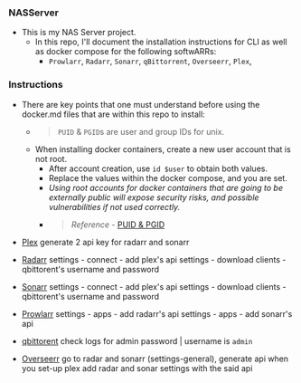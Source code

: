 ### NASServer

- This is my NAS Server project.
  - In this repo, I'll document the installation instructions for CLI as well as docker compose for the following softwARRs:
    - `Prowlarr`, `Radarr`, `Sonarr`, `qBittorrent`, `Overseerr`, `Plex`,

### Instructions

- There are key points that one must understand before using the docker.md files that are within this repo to install:
    - > `PUID` & `PGID`s are user and group IDs for unix.
    - When installing docker containers, create a new user account that is not root.
      - After account creation, use `id $user` to obtain both values.
      - Replace the values within the docker compose, and you are set.
      - *Using root accounts for docker containers that are going to be externally public will expose security risks, and possible vulnerabilities if not used correctly.*
      - > _Reference_ - [PUID & PGID](https://docs.linuxserver.io/general/understanding-puid-and-pgid/#why-use-these)


- [Plex](https://hub.docker.com/r/linuxserver/plex)
    generate 2 api key for radarr and sonarr
- [Radarr](https://hub.docker.com/r/linuxserver/radarr)
    settings - connect - add plex's api
    settings - download clients - qbittorent's username and password
- [Sonarr](https://hub.docker.com/r/linuxserver/sonarr)
    settings - connect - add plex's api
    settings - download clients - qbittorent's username and password
- [Prowlarr](https://hub.docker.com/r/linuxserver/prowlarr)
    settings - apps - add radarr's api
    settings - apps - add sonarr's api
- [qbittorent](https://hub.docker.com/r/linuxserver/qbittorrent)
    check logs for admin password | username is `admin`
- [Overseerr](https://hub.docker.com/r/linuxserver/qbittorrent)
    go to radar and sonarr (settings-general), generate api
    when you set-up plex add radar and sonar settings with the said api 